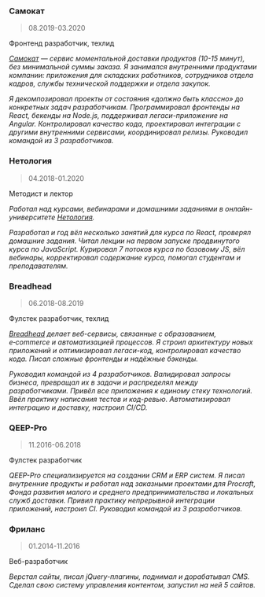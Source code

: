 ### Самокат
> 08.2019-03.2020

Фронтенд разработчик, техлид

_[Самокат](https://samokat.ru) — сервис моментальной доставки продуктов (10-15 минут), без минимальной суммы заказа. Я занимался внутренними продуктами компании: приложения для складских работников, сотрудников отдела кадров, службы технической поддержки и отдела закупок._

_Я декомпозировал проекты от состояния «должно быть классно» до конкретных задач разработчикам. Программировал фронтенды на React, бекенды на Node.js, поддерживал легаси-приложение на Angular. Контролировал качество кода, проектировал интеграции с другими внутренними сервисами, координировал релизы. Руководил командой из 3 разработчиков._

### Нетология
> 04.2018-01.2020

Методист и лектор

_Работал над курсами, вебинарами и домашними заданиями в онлайн-университете [Нетология](https://netology.ru/)._

_Разработал и год вёл несколько занятий для курса по React, проверял домашние задания. Читал лекции на первом запуске продвинутого курса по JavaScript. Курировал 7 потоков курса по базовому JS, вёл вебинары, корректировал содержание курса, помогал студентам и преподавателям._

### Breadhead
> 06.2018-08.2019

Фулстек разработчик, техлид

_[Breadhead](https://breadhead.ru/) делает веб-сервисы, связанные с образованием, e‑commerce и автоматизацией процессов. Я строил архитектуру новых приложений и оптимизировал легаси-код, контролировал качество кода. Писал сложные фронтенды и надёжные бэкенды._

_Руководил командой из 4 разработчиков. Валидировал запросы бизнеса, превращал их в задачи и распределял между разработчиками. Привёл все приложения к единому стеку технологий. Ввёл практику написания тестов и код-ревью. Автоматизировал интеграцию и доставку, настроил CI/CD._

### QEEP-Pro
> 11.2016-06.2018

Фулстек разработчик

_QEEP-Pro специализируется на создании CRM и ERP систем. Я писал внутренние продукты и работал над заказными проектами для Procraft, Фонда развития малого и среднего предпринимательства и локальных служб доставки. Привил практику непрерывной интеграции приложений, настроил CI. Руководил командой из 3 разработчиков._

### Фриланс
> 01.2014-11.2016

Веб-разработчик

_Верстал сайты, писал jQuery-плагины, поднимал и дорабатывал CMS. Сделал свою систему управления контентом, запустил на ней 5 сайтов._
